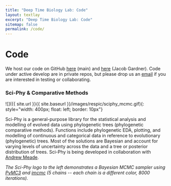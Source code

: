 ```yaml
---
title: "Deep Time Biology Lab: Code"
layout: textlay
excerpt: "Deep Time Biology Lab: Code"
sitemap: false
permalink: /code/
---
```


# Code

We host our code on GitHub [here](https://github.com/ChrisOrgan) (main) and [here](https://github.com/JDGardner94) (Jacob Gardner). Code under active develop are in private repos, but please drop us an <a href="mailto:c.l.organ@reading.ac.uk">email</a> if you are interested in testing or collaborating.

### Sci-Phy & Comparative Methods

![]({{ site.url }}{{ site.baseurl }}/images/respic/sciphy_mcmc.gif){: style="width: 400px; float: left; border: 10px"}

Sci-Phy is a general-purpose library for the statistical analysis and modelling of evolved data using phylogenetic trees (phylogenetic comparative methods). Functions include phylogenetic EDA, plotting, and modelling of continuous and categorical data in reference to evolutionary (phylogenetic) trees. Most of the solutions are Bayesian and account for varying levels of uncertainty across the data and a tree or posterior distribution of trees. Sci-Phy is being developed in collaboration with [Andrew Meade](http://www.reading.ac.uk/biologicalsciences/about/staff/a-meade.aspx).

*The Sci-Phy logo to the left demonstrates a Bayesian MCMC sampler using [PyMC3](https://docs.pymc.io/) and [imcmc](https://github.com/ColCarroll/imcmc) (5 chains -- each chain is a different color, 8000 iterations).*

